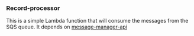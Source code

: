 ### Record-processor

This is a simple Lambda function that will consume the messages from the SQS queue. It depends on [message-manager-api](https://github.com/davodg/message-manager-api)
